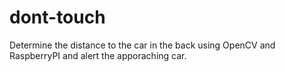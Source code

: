 dont-touch
==========

Determine the distance to the car in the back using OpenCV  and RaspberryPI and alert the apporaching car.
